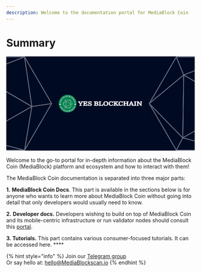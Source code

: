 ```yaml
---
description: Welcome to the documentation portal for MediaBlock Coin
---
```


# Summary

![](<.gitbook/assets/docs_1500x500.png>)

Welcome to the go-to portal for in-depth information about the MediaBlock Coin (MediaBlock) platform and ecosystem and how to interact with them!

The MediaBlock Coin documentation is separated into three major parts:

**1.** **MediaBlock Coin Docs**. This part is available in the sections below is for anyone who wants to learn more about MediaBlock Coin without going into detail that only developers would usually need to know.

**2.** **Developer docs.** Developers wishing to build on top of MediaBlock Coin and its mobile-centric infrastructure or run validator nodes should consult this [portal](https://developers.MediaBlockscan.io).&#x20;

**3. Tutorials.** This part contains various consumer-focused tutorials. It can be accessed here. **** &#x20;

{% hint style="info" %}
Join our [Telegram group](https://t.me/)\
Or say hello at: hello@MediaBlockscan.io
{% endhint %}
